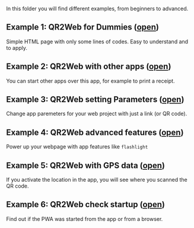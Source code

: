 In this folder you will find different examples, from beginners to advanced.

## Example 1: QR2Web for Dummies ([open](1_QR2Web4Dummies))
Simple HTML page with only some lines of codes. Easy to understand and to apply.

## Example 2: QR2Web with other apps ([open](2_QR2WebScheme))
You can start other apps over this app, for example to print a receipt.

## Example 3: QR2Web setting Parameters ([open](3_QR2WebParameters))
Change app paremeters for your web project with just a link (or QR code).

## Example 4: QR2Web advanced features ([open](4_QR2WebFeatures))
Power up your webpage with app features like `flashlight`

## Example 5: QR2Web with GPS data ([open](5_QR2WebGPS))
If you activate the location in the app, you will see where you scanned the QR code.

## Example 6: QR2Web check startup ([open](6_QR2WebStartup))
Find out if the PWA was started from the app or from a browser.
